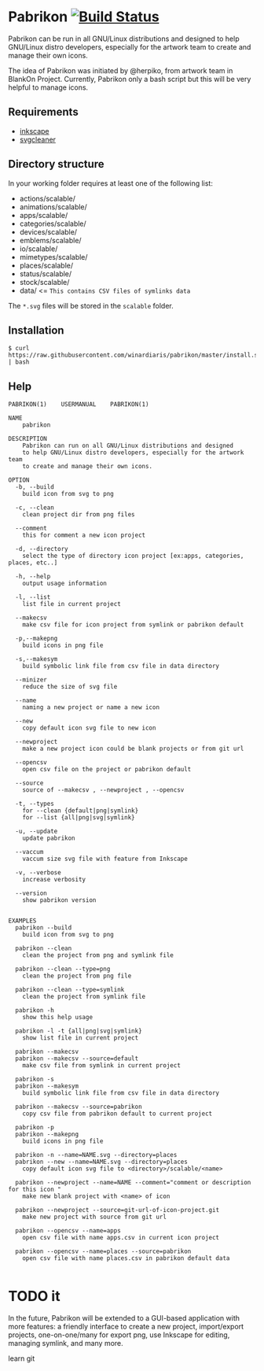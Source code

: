 # Pabrikon [![Build Status](https://travis-ci.org/winardiaris/pabrikon.svg?branch=master)](https://travis-ci.org/winardiaris/pabrikon)

Pabrikon can be run in all GNU/Linux distributions and designed to help GNU/Linux distro developers, especially for the artwork team to create and manage their own icons.

The idea of Pabrikon was initiated by @herpiko, from artwork team in BlankOn Project. Currently, Pabrikon only a bash script but this will be very helpful to manage icons.

## Requirements

- [inkscape](https://inkscape.org/en/)
- [svgcleaner](https://sourceforge.net/projects/svgcleaner/)

## Directory structure

In your working folder requires at least one of the following list:

- actions/scalable/
- animations/scalable/
- apps/scalable/
- categories/scalable/
- devices/scalable/
- emblems/scalable/
- io/scalable/
- mimetypes/scalable/
- places/scalable/
- status/scalable/
- stock/scalable/
- data/					<= `This contains CSV files of symlinks data`

The `*.svg` files will be stored in the `scalable` folder.

## Installation

```
$ curl https://raw.githubusercontent.com/winardiaris/pabrikon/master/install.sh | bash
```

## Help

```
PABRIKON(1)    USERMANUAL    PABRIKON(1)

NAME
    pabrikon

DESCRIPTION
    Pabrikon can run on all GNU/Linux distributions and designed
    to help GNU/Linux distro developers, especially for the artwork team
    to create and manage their own icons.

OPTION
  -b, --build
    build icon from svg to png

  -c, --clean
    clean project dir from png files

  --comment
    this for comment a new icon project

  -d, --directory
    select the type of directory icon project [ex:apps, categories, places, etc..]

  -h, --help
    output usage information

  -l, --list
    list file in current project

  --makecsv
    make csv file for icon project from symlink or pabrikon default

  -p,--makepng
    build icons in png file

  -s,--makesym
    build symbolic link file from csv file in data directory

  --minizer
    reduce the size of svg file

  --name
    naming a new project or name a new icon

  --new
    copy default icon svg file to new icon

  --newproject
    make a new project icon could be blank projects or from git url

  --opencsv
    open csv file on the project or pabrikon default

  --source
    source of --makecsv , --newproject , --opencsv

  -t, --types
    for --clean {default|png|symlink}
    for --list {all|png|svg|symlink}

  -u, --update
    update pabrikon

  --vaccum
    vaccum size svg file with feature from Inkscape

  -v, --verbose
    increase verbosity

  --version
    show pabrikon version


EXAMPLES
  pabrikon --build
    build icon from svg to png

  pabrikon --clean
    clean the project from png and symlink file

  pabrikon --clean --type=png
    clean the project from png file

  pabrikon --clean --type=symlink
    clean the project from symlink file

  pabrikon -h
    show this help usage

  pabrikon -l -t {all|png|svg|symlink}
    show list file in current project

  pabrikon --makecsv
  pabrikon --makecsv --source=default
    make csv file from symlink in current project

  pabrikon -s
  pabrikon --makesym
    build symbolic link file from csv file in data directory

  pabrikon --makecsv --source=pabrikon
    copy csv file from pabrikon default to current project

  pabrikon -p
  pabrikon --makepng
    build icons in png file

  pabrikon -n --name=NAME.svg --directory=places
  pabrikon --new --name=NAME.svg --directory=places
    copy default icon svg file to <directory>/scalable/<name>

  pabrikon --newproject --name=NAME --comment="comment or description for this icon "
    make new blank project with <name> of icon

  pabrikon --newproject --source=git-url-of-icon-project.git
    make new project with source from git url

  pabrikon --opencsv --name=apps
    open csv file with name apps.csv in current icon project

  pabrikon --opencsv --name=places --source=pabrikon
    open csv file with name places.csv in pabrikon default data


```

# TODO it

In the future, Pabrikon will be extended to a GUI-based application with more features: a friendly interface to create a new project, import/export projects, one-on-one/many for export png, use Inkscape for editing, managing symlink, and many more.

learn git
